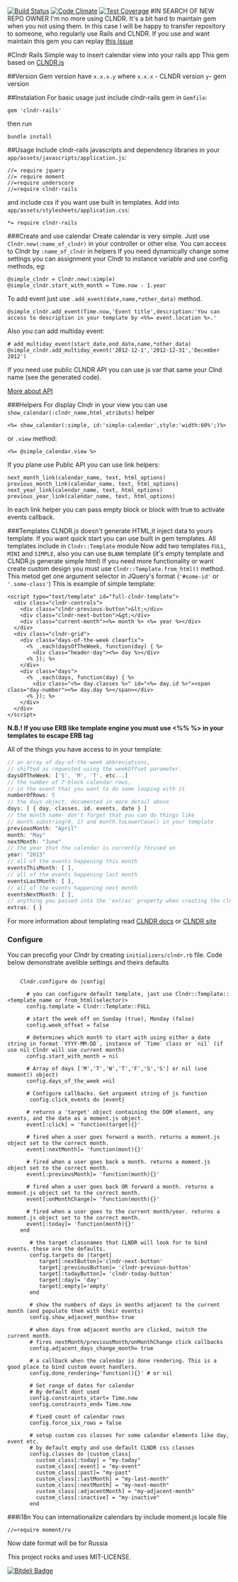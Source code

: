 [![Build Status](https://travis-ci.org/sedx/clndr-rails.svg?branch=master)](https://travis-ci.org/sedx/clndr-rails) [![Code Climate](https://codeclimate.com/github/sedx/clndr-rails/badges/gpa.svg)](https://codeclimate.com/github/sedx/clndr-rails) [![Test Coverage](https://codeclimate.com/github/sedx/clndr-rails/badges/coverage.svg)](https://codeclimate.com/github/sedx/clndr-rails)
#IN SEARCH OF NEW REPO OWNER
I'm no more using CLNDR. It's a bit hard to maintain gem when you not using them. In this case I will be happy to transfer repository to someone, who regularly use Rails and CLNDR.
If you use and want maintain this gem you can replay [this issue](https://github.com/sedx/clndr-rails/issues/5) 

#Clndr Rails
Simple way to insert calendar view into your rails app
This gem based on [CLNDR.js](http://kylestetz.github.io/CLNDR/)

##Version
Gem version have `x.x.x.y` where `x.x.x` - CLNDR version `y`- gem version

##Instalation
For basic usage just include clndr-rails gem in `Gemfile`:

```
gem 'clndr-rails'
```
then run

```
bundle install
```

##Usage
Include clndr-rails javascripts and dependency libraries in your `app/assets/javascripts/application.js`:

```
//= require jquery
//= require moment
//=require underscore
//=require clndr-rails
```
and include css if you want use built in templates. Add into `app/assets/stylesheets/application.css`:

```
*= require clndr-rails
```

###Create and use calendar
Create calendar is very simple.
Just use `Clndr.new(:name_of_clndr)` in your controller or other else.
You can access to  Clndr by `:name_of_clndr` in helpers
If you need dynamically change some settings you can assignment your Clndr to instance variable and use config methods, eg:
```
@simple_clndr = Clndr.new(:simple)
@simple_clndr.start_with_month = Time.now - 1.year
```
To add event just use `.add_event(date,name,*other_data)` method.
```
@simple_clndr.add_event(Time.now,'Event title',description:'You can access to description in your template by <%%= event.location %>.'
```
Also you can add multiday event:
```
# add_multiday_event(start_date,end_date,name,*other_data)
@simple_clndr.add_multiday_event('2012-12-1','2012-12-31','December 2012')
```
If you need use public CLNDR API you can use js var that same your Clnd name (see the generated code).

[More about API](https://github.com/kylestetz/CLNDR#returning-the-instance--public-api)

###Helpers
For display Clndr in your view you can use `show_calendar(:clndr_name,html_atributs)` helper
```
<%= show_calendar(:simple, id:'simple-calendar',style:'width:60%';)%>
```
or `.view` method:
```
<%= @simple_calendar.view %>
```

If you plane use Public API you can use link helpers:
```
next_month_link(calendar_name, text, html_options)
previous_month_link(calendar_name, text, html_options)
next_year_link(calendar_name, text, html_options)
previous_year_link(calendar_name, text, html_options)
```
In each link helper you can pass empty block or block with true to activate events callback.

###Templates
CLNDR.js doesn't generate HTML,it inject data to yours template.
If you want quick start you can use built in gem templates.
All templates include in `Clndr::Template` module
Now add two templates `FULL`, `MINI` and `SIMPLE`, also you can use `BLANK` template (it's empty template and CLNDR.js generate simple html)
If you need more functionality or want create custom design you must use `Clndr::Template.from_html()` method.
This metod get one argument selector in JQuery's format (`'#some-id'` or `'.some-class'`)
This is example of simple template:

```
<script type="text/template" id="full-clndr-template">
  <div class="clndr-controls">
    <div class="clndr-previous-button">&lt;</div>
    <div class="clndr-next-button">&gt;</div>
    <div class="current-month"><%= month %> <%= year %></div>
  </div>
  <div class="clndr-grid">
    <div class="days-of-the-week clearfix">
      <% _.each(daysOfTheWeek, function(day) { %>
        <div class="header-day"><%= day %></div>
      <% }); %>
    </div>
    <div class="days">
      <% _.each(days, function(day) { %>
        <div class="<%= day.classes %>" id="<%= day.id %>"><span class="day-number"><%= day.day %></span></div>
      <% }); %>
    </div>
  </div>
</script>
```
 **N.B.! If you use ERB like template engine you must use <%% %> in your templates to escape ERB tag**

All of the things you have access to in your template:

```javascript
// an array of day-of-the-week abbreviations,
// shifted as requested using the weekOffset parameter.
daysOfTheWeek: ['S', 'M', 'T', etc...]
// the number of 7-block calendar rows,
// in the event that you want to do some looping with it
numberOfRows: 5
// the days object, documented in more detail above
days: [ { day, classes, id, events, date } ]
// the month name- don't forget that you can do things like
// month.substring(0, 1) and month.toLowerCase() in your template
previousMonth: "April"
month: "May"
nextMonth: "June"
// the year that the calendar is currently focused on
year: "2013"
// all of the events happening this month
eventsThisMonth: [ ],
// all of the events happening last month
eventsLastMonth: [ ],
// all of the events happening next month
eventsNextMonth: [ ],
// anything you passed into the 'extras' property when creating the clndr
extras: { }
```

For more information about templating read [CLNDR docs](https://github.com/kylestetz/CLNDR#template-requirements) or [CLNDR site](http://kylestetz.github.io/CLNDR/)


### Configure
You can precofig your Clndr by creating `initializers/clndr.rb` file.
Code below demonstrate avelible settings and theirs defaults

```

    Clndr.configure do |config|

      # you can configure default template, jast use Clndr::Template::<template_name or from_html(selector)>
      config.template = Clndr::Template::FULL

      # start the week off on Sunday (true), Monday (false)
      config.week_offset = false

      # determines which month to start with using either a date string in format `YYYY-MM-DD`, instance of `Time` class or `nil` (if use nil Clndr will use current month)
      config.start_with_month = nil

      # Array of days ['M','T','W','T','F','S','S'] or nil (use moment() object)
      config.days_of_the_week =nil

      # Configure callbacks. Get argument string of js function
       config.click_events do |event|

      # returns a 'target' object containing the DOM element, any events, and the date as a moment.js object.
      event[:click] = 'function(target){}'

      # fired when a user goes forward a month. returns a moment.js object set to the correct month.
      event[:nextMonth]= 'function(mont){}'

      # fired when a user goes back a month. returns a moment.js object set to the correct month.
      event[:previousMonth]= 'function(month){}'

      # fired when a user goes back OR forward a month. returns a moment.js object set to the correct month.
      event[:onMonthChange]= 'function(month){}'

      # fired when a user goes to the current month/year. returns a moment.js object set to the correct month.
      event[:today]= 'function(month){}'
    end

       # the target classnames that CLNDR will look for to bind events. these are the defaults.
       config.targets do |target|
          target[:nextButton]='clndr-next-button'
          target[:previousButton]= 'clndr-previous-button'
          target[:todayButton]= 'clndr-today-button'
          target[:day]= 'day'
          target[:empty]='empty'
       end

       # show the numbers of days in months adjacent to the current month (and populate them with their events)
       config.show_adjacent_months= true

       # when days from adjacent months are clicked, switch the current month.
       # fires nextMonth/previousMonth/onMonthChange click callbacks
       config.adjacent_days_change_month= true

       # a callback when the calendar is done rendering. This is a good place to bind custom event handlers.
       config.done_rendering='function(){}' # or nil

       # Set range of dates for calendar
       # By default dont used
       config.constraints_start= Time.now
       config.constraints_end= Time.now

       # fixed count of calendar rows
       config.force_six_rows = false

       # setup custom css classes for some calendar elements like day, event etc.
       # by default empty and use default CLNDR css classes
       config.classes do |custom_class|
         custom_class[:today] = "my-today"
         custom_class[:event] = "my-event"
         custom_class[:past]= "my-past"
         custom_class[:lastMonth] = "my-last-month"
         custom_class[:nextMonth] = "my-next-month"
         custom_class[:adjacentMonth] = "my-adjacent-month"
         custom_class[:inactive] = "my-inactive"
       end
```

###i18n
You can internationalize calendars by include moment.js locale file

 ```
 //=require moment/ru
 ```
 Now date format will be for Russia

This project rocks and uses MIT-LICENSE.

[![Bitdeli Badge](https://d2weczhvl823v0.cloudfront.net/sedx/clndr-rails/trend.png)](https://bitdeli.com/free "Bitdeli Badge")
